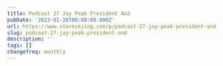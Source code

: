 ```yaml
---
title: Podcast 27 Jay Peak President And
pubDate: '2023-01-26T00:00:00.000Z'
url: https://www.stormskiing.com/p/podcast-27-jay-peak-president-and
slug: podcast-27-jay-peak-president-and
description: ''
tags: []
changefreq: monthly
---
```


<!-- Add post content below -->
